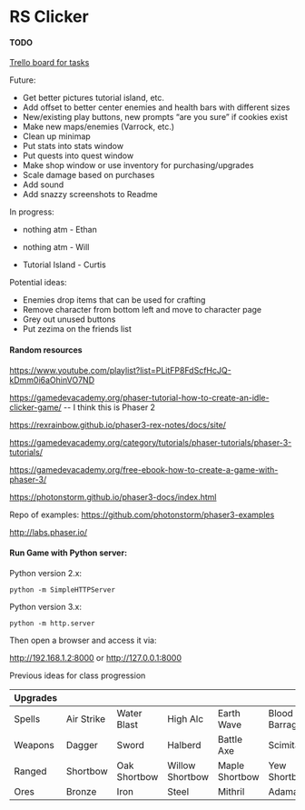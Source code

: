 # RS Clicker

#### TODO

[Trello board for tasks](https://trello.com/b/hJYfFDMr)

Future:
* Get better pictures tutorial island, etc.
* Add offset to better center enemies and health bars with different sizes
* New/existing play buttons, new prompts “are you sure” if cookies exist
* Make new maps/enemies (Varrock, etc.)
* Clean up minimap
* Put stats into stats window
* Put quests into quest window
* Make shop window or use inventory for purchasing/upgrades
* Scale damage based on purchases
* Add sound
* Add snazzy screenshots to Readme

In progress:
                  
* nothing atm - Ethan 

* nothing atm - Will

* Tutorial Island - Curtis


Potential ideas:
* Enemies drop items that can be used for crafting
* Remove character from bottom left and move to character page
* Grey out unused buttons
* Put zezima on the friends list

#### Random resources

https://www.youtube.com/playlist?list=PLitFP8FdScfHcJQ-kDmm0i6aOhinVO7ND

https://gamedevacademy.org/phaser-tutorial-how-to-create-an-idle-clicker-game/ -- I think this is Phaser 2

https://rexrainbow.github.io/phaser3-rex-notes/docs/site/

https://gamedevacademy.org/category/tutorials/phaser-tutorials/phaser-3-tutorials/

https://gamedevacademy.org/free-ebook-how-to-create-a-game-with-phaser-3/

https://photonstorm.github.io/phaser3-docs/index.html


Repo of examples:
https://github.com/photonstorm/phaser3-examples


http://labs.phaser.io/


#### Run Game with Python server:

Python version 2.x:

`python -m SimpleHTTPServer`

Python version 3.x:

`python -m http.server`

Then open a browser and access it via:

http://192.168.1.2:8000 
or
http://127.0.0.1:8000

Previous ideas for class progression

| Upgrades |            |              |                 |                |               |                |             |
|-------------|------------|--------------|-----------------|----------------|---------------|----------------|-------------|
| Spells      | Air Strike | Water Blast  | High Alc        | Earth Wave     | Blood Barrage | Ice Barrage    | Fire Surge  |
| Weapons     | Dagger     | Sword        | Halberd         | Battle Axe     | Scimitar      |                |             |
| Ranged      | Shortbow   | Oak Shortbow | Willow Shortbow | Maple Shortbow | Yew Shortbow  | Magic Shortbow | Crystal Bow |
| Ores        | Bronze     | Iron         | Steel           | Mithril        | Adamant       | Rune           | Dragon      |

